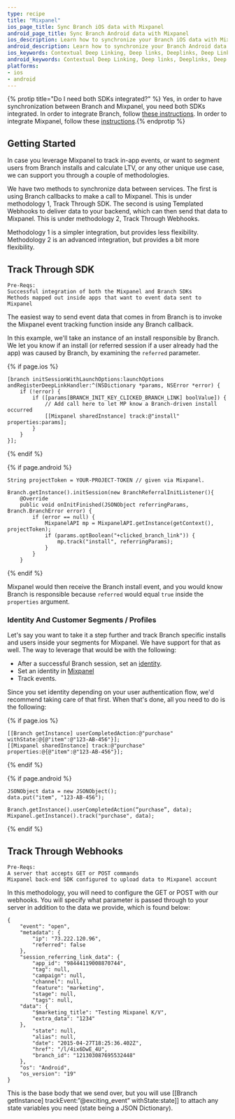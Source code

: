 ```yaml
---
type: recipe
title: "Mixpanel"
ios_page_title: Sync Branch iOS data with Mixpanel
android_page_title: Sync Branch Android data with Mixpanel
ios_description: Learn how to synchronize your Branch iOS data with Mixpanel, for example to track in-app events, segment users from Branch installs and calculate LTV.
android_description: Learn how to synchronize your Branch Android data with Mixpanel, for example to track in-app events, segment users from Branch installs and calculate LTV.
ios_keywords: Contextual Deep Linking, Deep links, Deeplinks, Deep Linking, Deeplinking, Deferred Deep Linking, Deferred Deeplinking, Google App Indexing, Google App Invites, Apple Universal Links, Apple Spotlight Search, Facebook App Links, AppLinks, Deepviews, Deep views, Mixpanel, user segmentation, life time value, LTV
android_keywords: Contextual Deep Linking, Deep links, Deeplinks, Deep Linking, Deeplinking, Deferred Deep Linking, Deferred Deeplinking, Google App Indexing, Google App Invites, Apple Universal Links, Apple Spotlight Search, Facebook App Links, AppLinks, Deepviews, Deep views, Mixpanel, user segmentation, life time value, LTV
platforms:
- ios
- android
---
```


{% protip title="Do I need both SDKs integrated?" %}
Yes, in order to have synchronization between Branch and Mixpanel, you need both SDKs integrated. In order to integrate Branch, follow [these instructions](/recipes/quickstart_guide/ios). In order to integrate Mixpanel, follow these [instructions](https://mixpanel.com/help/reference/ios).{% endprotip %}

## Getting Started

In case you leverage Mixpanel to track in-app events, or want to segment users from Branch installs and calculate LTV, or any other unique use case, we can support you through a couple of methodologies.

We have two methods to synchronize data between services. The first is using Branch callbacks to make a call to Mixpanel. This is under methodology 1, Track Through SDK. The second is using Templated Webhooks to deliver data to your backend, which can then send that data to Mixpanel. This is under methodology 2, Track Through Webhooks.

Methodology 1 is a simpler integration, but provides less flexibility. Methodology 2 is an advanced integration, but provides a bit more flexibility.

## Track Through SDK

	Pre-Reqs:
    Successful integration of both the Mixpanel and Branch SDKs
    Methods mapped out inside apps that want to event data sent to Mixpanel

The easiest way to send event data that comes in from Branch is to invoke the Mixpanel event tracking function inside any Branch callback.

In this example, we'll take an instance of an install responsible by Branch. We let you know if an install (or referred session if a user already had the app) was caused by Branch, by examining the `referred` parameter.

{% if page.ios %}

    [branch initSessionWithLaunchOptions:launchOptions andRegisterDeepLinkHandler:^(NSDictionary *params, NSError *error) {
        if (!error) {
            if ([params[BRANCH_INIT_KEY_CLICKED_BRANCH_LINK] boolValue]) {
            	// Add call here to let MP know a Branch-driven install occurred
            	[[Mixpanel sharedInstance] track:@"install" properties:params];
            }
        }
	}];

{% endif %}

{% if page.android %}

    String projectToken = YOUR-PROJECT-TOKEN // given via Mixpanel.

    Branch.getInstance().initSession(new BranchReferralInitListener(){
        @Override
        public void onInitFinished(JSONObject referringParams, Branch.BranchError error) {
            if (error == null) {
                MixpanelAPI mp = MixpanelAPI.getInstance(getContext(), projectToken);
                if (params.optBoolean("+clicked_branch_link")) {
                    mp.track("install", referringParams);
                }
            }
        }

{% endif %}

Mixpanel would then receive the Branch install event, and you would know Branch is responsible because `referred` would equal `true` inside the `properties` argument.

### Identity And Customer Segments / Profiles

Let's say you want to take it a step further and track Branch specific installs and users inside your segments for Mixpanel. We have support for that as well. The way to leverage that would be with the following:

- After a successful Branch session, set an [identity](https://dev.branch.io/recipes/quickstart_guide/ios/#identifying-your-users).
- Set an identity in [Mixpanel](http://mixpanel.github.io/mixpanel-android/com/mixpanel/android/mpmetrics/MixpanelAPI.html#identify-java.lang.String-)
- Track events.

Since you set identity depending on your user authentication flow, we'd recommend taking care of that first. When that's done, all you need to do is the following:

{% if page.ios %}

    [[Branch getInstance] userCompletedAction:@"purchase" withState:@{@"item":@"123-AB-456"}];
    [[Mixpanel sharedInstance] track:@"purchase" properties:@{@"item":@"123-AB-456"}];

{% endif %}

{% if page.android %}

    JSONObject data = new JSONObject();
    data.put("item", "123-AB-456");

	Branch.getInstance().userCompletedAction(“purchase”, data);
	Mixpanel.getInstance().track("purchase", data);

{% endif %}


## Track Through Webhooks
	
	Pre-Reqs:
    A server that accepts GET or POST commands
    Mixpanel back-end SDK configured to upload data to Mixpanel account

In this methodology, you will need to configure the GET or POST with our webhooks. You will specify what parameter is passed through to your server in addition to the data we provide, which is found below: 

	{
		"event": "open",
		"metadata": {
			"ip": "73.222.120.96",
			"referred": false
		},
		"session_referring_link_data": {
			"app_id": "98444119008870744",
			"tag": null,
			"campaign": null,
			"channel": null,
			"feature": "marketing",
			"stage": null,
			"tags": null,
		"data": {
			"$marketing_title": "Testing Mixpanel K/V",
			"extra_data": "1234"
		},
			"state": null,
			"alias": null,
			"date": "2015-04-27T18:25:36.402Z",
			"href": "/l/4ix6DwE_4U",
			"branch_id": "121303087695532448"
		},
		"os": "Android",
		"os_version": "19"
	}

This is the base body that we send over, but you will use [[Branch getInstance] trackEvent:”@exciting_event” withState:state]] to attach any state variables you need (state being a JSON Dictionary).
